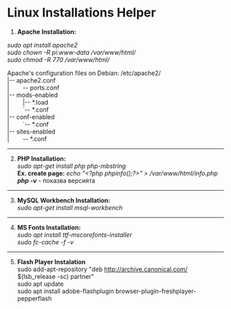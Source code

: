 # Linux Installations Helper  


1. **Apache Installation:**  

  _sudo apt install apache2_  
  _sudo chown -R pi:www-data /var/www/html/_  
  _sudo chmod -R 770 /var/www/html/_  

  Apache's configuration files on Debian:
  /etc/apache2/  
    |-- apache2.conf  
    |&nbsp;&nbsp;&nbsp;&nbsp;&nbsp;&nbsp;&nbsp;&nbsp;--  ports.conf  
    |-- mods-enabled  
    |&nbsp;&nbsp;&nbsp;&nbsp;&nbsp;&nbsp;&nbsp;&nbsp;|-- *.load  
    |&nbsp;&nbsp;&nbsp;&nbsp;&nbsp;&nbsp;&nbsp;&nbsp;\`-- *.conf  
    |-- conf-enabled  
    |&nbsp;&nbsp;&nbsp;&nbsp;&nbsp;&nbsp;&nbsp;&nbsp;\`-- *.conf  
    |-- sites-enabled  
    |&nbsp;&nbsp;&nbsp;&nbsp;&nbsp;&nbsp;&nbsp;&nbsp;-- *.conf  

----------------------------------------   
2. **PHP Installation:**  
  _sudo apt-get install php php-mbstring_  
  __Ex. create page:__ _echo "\<?php phpinfo();?>" > /var/www/html/info.php_  
  **_php -v_** - показва версията  
 
 ----------------------------------------   
3. **MySQL Workbench Installation:**  
  _sudo apt-get install msql-workbench_
  
  ----------------------------------------   
4. **MS Fonts Installation:**  
  _sudo apt install ttf-mscorefonts-installer_  
  _sudo fc-cache -f -v_  
  
  ----------------------------------------  
5. **Flash Player Instalation**  
  sudo add-apt-repository "deb http://archive.canonical.com/ $(lsb_release -sc) partner"  
  sudo apt update  
  sudo apt install adobe-flashplugin browser-plugin-freshplayer-pepperflash  
  
  
